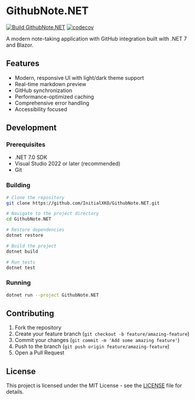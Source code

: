 # GithubNote.NET

[![Build GithubNote.NET](https://github.com/InitialXKO/GithubNote.NET/actions/workflows/build.yml/badge.svg)](https://github.com/InitialXKO/GithubNote.NET/actions/workflows/build.yml)
[![codecov](https://codecov.io/gh/InitialXKO/GithubNote.NET/branch/main/graph/badge.svg)](https://codecov.io/gh/InitialXKO/GithubNote.NET)

A modern note-taking application with GitHub integration built with .NET 7 and Blazor.

## Features

- Modern, responsive UI with light/dark theme support
- Real-time markdown preview
- GitHub synchronization
- Performance-optimized caching
- Comprehensive error handling
- Accessibility focused

## Development

### Prerequisites

- .NET 7.0 SDK
- Visual Studio 2022 or later (recommended)
- Git

### Building

```bash
# Clone the repository
git clone https://github.com/InitialXKO/GithubNote.NET.git

# Navigate to the project directory
cd GithubNote.NET

# Restore dependencies
dotnet restore

# Build the project
dotnet build

# Run tests
dotnet test
```

### Running

```bash
dotnet run --project GithubNote.NET
```

## Contributing

1. Fork the repository
2. Create your feature branch (`git checkout -b feature/amazing-feature`)
3. Commit your changes (`git commit -m 'Add some amazing feature'`)
4. Push to the branch (`git push origin feature/amazing-feature`)
5. Open a Pull Request

## License

This project is licensed under the MIT License - see the [LICENSE](LICENSE) file for details.
